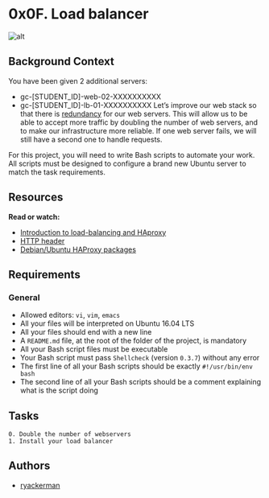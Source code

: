 
# 0x0F. Load balancer


![alt](https://i.ibb.co/LkkHGSy/image.png)

## Background Context

You have been given 2 additional servers:

- gc-[STUDENT_ID]-web-02-XXXXXXXXXX
- gc-[STUDENT_ID]-lb-01-XXXXXXXXXX
Let’s improve our web stack so that there is [redundancy](https://en.wikipedia.org/wiki/Redundancy_%28engineering%29) for our web servers. This will allow us to be able to accept more traffic by doubling the number of web servers, and to make our infrastructure more reliable. If one web server fails, we will still have a second one to handle requests.

For this project, you will need to write Bash scripts to automate your work. All scripts must be designed to configure a brand new Ubuntu server to match the task requirements.
## Resources

**Read or watch:**

- [Introduction to load-balancing and HAproxy](https://www.digitalocean.com/community/tutorials/an-introduction-to-haproxy-and-load-balancing-concepts)
- [HTTP header](https://www.techopedia.com/definition/27178/http-header)
- [Debian/Ubuntu HAProxy packages](https://haproxy.debian.net)
## Requirements

### General

- Allowed editors: `vi`, `vim`, `emacs`
- All your files will be interpreted on Ubuntu 16.04 LTS
- All your files should end with a new line
- A `README.md` file, at the root of the folder of the project, is mandatory
- All your Bash script files must be executable
- Your Bash script must pass `Shellcheck` (version `0.3.7`) without any error
- The first line of all your Bash scripts should be exactly `#!/usr/bin/env bash`
- The second line of all your Bash scripts should be a comment explaining what is the script doing
## Tasks

    0. Double the number of webservers
    1. Install your load balancer
## Authors

- [ryackerman](https://github.com/ryackerman)
